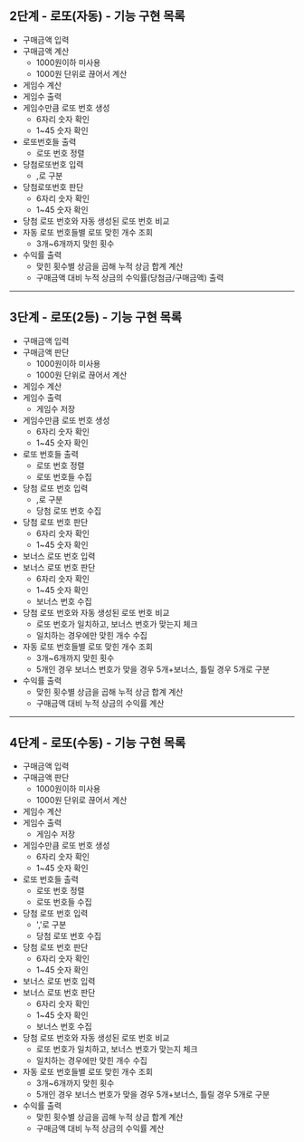 ## 2단계 - 로또(자동) - 기능 구현 목록
- 구매금액 입력
- 구매금액 계산
	- 1000원이하 미사용
	- 1000원 단위로 끊어서 계산
- 게임수 계산
- 게임수 출력
- 게임수만큼 로또 번호 생성
	- 6자리 숫자 확인
	- 1~45 숫자 확인
- 로또번호들 출력
	- 로또 번호 정렬
- 당첨로또번호 입력
	- ,로 구분
- 당첨로또번호 판단
	- 6자리 숫자 확인
	- 1~45 숫자 확인
- 당첨 로또 번호와 자동 생성된 로또 번호 비교
- 자동 로또 번호들별 로또 맞힌 개수 조회
	- 3개~6개까지 맞힌 횟수
- 수익률 출력
	- 맞힌 횟수별 상금을 곱해 누적 상금 합계 계산
	- 구매금액 대비 누적 상금의 수익률(당첨금/구매금액) 출력

-------------------------------------------------------------------------------
## 3단계 - 로또(2등) - 기능 구현 목록
- 구매금액 입력
- 구매금액 판단
	- 1000원이하 미사용
	- 1000원 단위로 끊어서 계산
- 게임수 계산
- 게임수 출력
	- 게임수 저장
- 게임수만큼 로또 번호 생성
	- 6자리 숫자 확인
	- 1~45 숫자 확인
- 로또 번호들 출력
	- 로또 번호 정렬
	- 로또 번호들 수집
- 당첨 로또 번호 입력
	- ,로 구분
	- 당첨 로또 번호 수집
- 당첨 로또 번호 판단
	- 6자리 숫자 확인
	- 1~45 숫자 확인
- 보너스 로또 번호 입력
- 보너스 로또 번호 판단
	- 6자리 숫자 확인
	- 1~45 숫자 확인
	- 보너스 번호 수집
- 당첨 로또 번호와 자동 생성된 로또 번호 비교
	- 로또 번호가 일치하고, 보너스 번호가 맞는지 체크
	- 일치하는 경우에만 맞힌 개수 수집
- 자동 로또 번호들별 로또 맞힌 개수 조회
	- 3개~6개까지 맞힌 횟수
	- 5개인 경우 보너스 번호가 맞을 경우 5개+보너스, 틀릴 경우 5개로 구분
- 수익률 출력
	- 맞힌 횟수별 상금을 곱해 누적 상금 합계 계산
	- 구매금액 대비 누적 상금의 수익률 계산

-------------------------------------------------------------------------------
## 4단계 - 로또(수동) - 기능 구현 목록
- 구매금액 입력
- 구매금액 판단
	- 1000원이하 미사용
	- 1000원 단위로 끊어서 계산
- 게임수 계산
- 게임수 출력
	- 게임수 저장
- 게임수만큼 로또 번호 생성
	- 6자리 숫자 확인
	- 1~45 숫자 확인
- 로또 번호들 출력
	- 로또 번호 정렬
	- 로또 번호들 수집
- 당첨 로또 번호 입력
	- ','로 구분
	- 당첨 로또 번호 수집
- 당첨 로또 번호 판단
	- 6자리 숫자 확인
	- 1~45 숫자 확인
- 보너스 로또 번호 입력
- 보너스 로또 번호 판단
	- 6자리 숫자 확인
	- 1~45 숫자 확인
	- 보너스 번호 수집
- 당첨 로또 번호와 자동 생성된 로또 번호 비교
	- 로또 번호가 일치하고, 보너스 번호가 맞는지 체크
	- 일치하는 경우에만 맞힌 개수 수집
- 자동 로또 번호들별 로또 맞힌 개수 조회
	- 3개~6개까지 맞힌 횟수
	- 5개인 경우 보너스 번호가 맞을 경우 5개+보너스, 틀릴 경우 5개로 구분
- 수익률 출력
	- 맞힌 횟수별 상금을 곱해 누적 상금 합계 계산
	- 구매금액 대비 누적 상금의 수익률 계산
